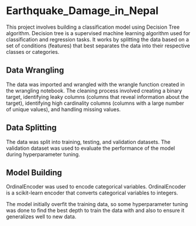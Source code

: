 # Earthquake_Damage_in_Nepal
This project involves building a classification model using Decision Tree algorithm. Decision tree is a supervised machine learning algorithm used for classification and regression tasks. It works by splitting the data based on a set of conditions (features) that best separates the data into their respective classes or categories.
## Data Wrangling
The data was imported and wrangled with the wrangle function created in the wrangling notebook. The cleaning process involved creating a binary target, identifying leaky columns (columns that reveal information about the target), identifying high cardinality columns (columns with a large number of unique values), and handling missing values.
## Data Splitting
The data was split into training, testing, and validation datasets. The validation dataset was used to evaluate the performance of the model during hyperparameter tuning.
## Model Building
OrdinalEncoder was used to encode categorical variables. OrdinalEncoder is a scikit-learn encoder that converts categorical variables to integers.

The model initially overfit the training data, so some hyperparameter tuning was done to find the best depth to train the data with and also to ensure it generalizes well to new data.
